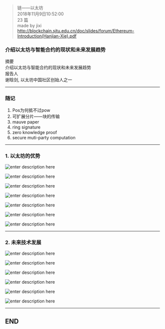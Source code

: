 > 链——以太坊  
> 2018年11月9日10:52:00       
> 23 篇  
>made by jixi  
>http://blockchain.sjtu.edu.cn/doc/slides/forum/Ethereum-Introduction(Hanjian-Xie).pdf

### 介绍以太坊与智能合约的现状和未来发展趋势

摘要  
介绍以太坊与智能合约的现状和未来发展趋势  
报告人  
谢晗剑, 以太坊中国社区创始人之一  


----------
### 随记  

1. Pos为何抵不过pow  
2. 可扩展分片——块的传输  
3. mauve paper  
4. ring signature  
5. zero knowledge proof  
6. secure muti-party computation  
----------


### 1. 以太坊的优势

![enter description here](https://www.github.com/jixiyu/images3/raw/master/小书匠/1541731979418.png)

![enter description here](https://www.github.com/jixiyu/images3/raw/master/小书匠/1541731996168.png)

![enter description here](https://www.github.com/jixiyu/images3/raw/master/小书匠/1541732010866.png)

![enter description here](https://www.github.com/jixiyu/images3/raw/master/小书匠/1541732021826.png)

![enter description here](https://www.github.com/jixiyu/images3/raw/master/小书匠/1541732045484.png)

![enter description here](https://www.github.com/jixiyu/images3/raw/master/小书匠/1541732075984.png)

![enter description here](https://www.github.com/jixiyu/images3/raw/master/小书匠/1541732115731.png)


----------

### 2. 未来技术发展

![enter description here](https://www.github.com/jixiyu/images3/raw/master/小书匠/1541733089727.png)

![enter description here](https://www.github.com/jixiyu/images3/raw/master/小书匠/1541733120461.png)

![enter description here](https://www.github.com/jixiyu/images3/raw/master/小书匠/1541733157721.png)

![enter description here](https://www.github.com/jixiyu/images3/raw/master/小书匠/1541733167311.png)

![enter description here](https://www.github.com/jixiyu/images3/raw/master/小书匠/1541733177748.png)

![enter description here](https://www.github.com/jixiyu/images3/raw/master/小书匠/1541733188153.png)

----------
## END

